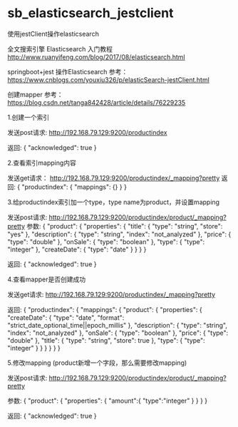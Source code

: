 # sb_elasticsearch_jestclient
使用jestClient操作elasticsearch


全文搜索引擎 Elasticsearch 入门教程
http://www.ruanyifeng.com/blog/2017/08/elasticsearch.html


springboot+jest 操作Elasticsearch 参考：https://www.cnblogs.com/youxiu326/p/elasticSearch-jestClient.html


创建mapper 参考：https://blog.csdn.net/tanga842428/article/details/76229235

1.创建一个索引

发送post请求:
http://192.168.79.129:9200/productindex

返回:
{
     "acknowledged": true
}

2.查看索引mapping内容

发送get请求：
http://192.168.79.129:9200/productindex/_mapping?pretty
返回:
{
  "productindex": {
    "mappings": {}
  }
}

3.给productindex索引加一个type，type name为product，并设置mapping

发送post请求:
http://192.168.79.129:9200/productindex/product/_mapping?pretty
参数:
{
    "product": {
            "properties": {
                "title": {
                    "type": "string",
                    "store": "yes"
                },
                "description": {
                    "type": "string",
                    "index": "not_analyzed"
                },
                "price": {
                    "type": "double"
                },
                "onSale": {
                    "type": "boolean"
                },
                "type": {
                    "type": "integer"
                },
                "createDate": {
                    "type": "date"
                }
            }
        }
  }
  
  返回:
  {
    "acknowledged": true
  }
  
  4.查看mapper是否创建成功
  
  发送get请求:
  http://192.168.79.129:9200/productindex/_mapping?pretty
  
  返回:
  {
    "productindex": {
      "mappings": {
        "product": {
          "properties": {
            "createDate": {
              "type": "date",
              "format": "strict_date_optional_time||epoch_millis"
            },
            "description": {
              "type": "string",
              "index": "not_analyzed"
            },
            "onSale": {
              "type": "boolean"
            },
            "price": {
              "type": "double"
            },
            "title": {
              "type": "string",
              "store": true
            },
            "type": {
              "type": "integer"
            }
          }
        }
      }
    }
  }
  
  5.修改mapping (product新增一个字段，那么需要修改mapping)
  
  发送post请求:
  http://192.168.79.129:9200/productindex/product/_mapping?pretty
  
  参数:
  {
   "product": {
              "properties": {
                   "amount":{
                      "type":"integer"
                 }
              }
          }
  }
  
  返回:
  {
    "acknowledged": true
  }
  
